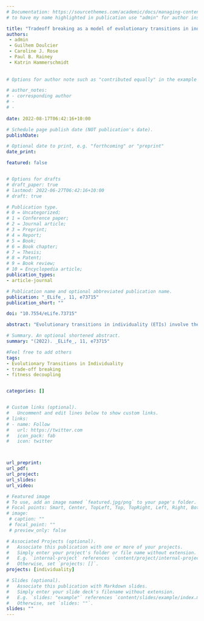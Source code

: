 ```yaml
---
# Documentation: https://sourcethemes.com/academic/docs/managing-content/ 
# to have my name highlighted in publication use "admin" for author instead of Pierrick Bourrat

title: "Tradeoff breaking as a model of evolutionary transitions in individuality and limits of the fitness-decoupling metaphor"
authors:
 - admin
 - Guilhem Doulcier
 - Caroline J. Rose
 - Paul B. Rainey
 - Katrin Hammerschmidt
 
 
# Options for author note such as "contributed equally" in the example below, assuming they are three authors, the third author is corresponding author.

# author_notes:
# - corresponding author
# - 
# - 
 
date: 2022-08-17T06:42:16+10:00

# Schedule page publish date (NOT publication's date).
publishDate: 

# Optional date to print, e.g. "forthcoming" or "preprint"
date_print: 

featured: false


# Options for drafts
# draft_paper: true
# lastmod: 2022-06-27T06:42:16+10:00
# draft: true

# Publication type.
# 0 = Uncategorized;
# 1 = Conference paper;
# 2 = Journal article;
# 3 = Preprint;
# 4 = Report;
# 5 = Book;
# 6 = Book chapter;
# 7 = Thesis;
# 8 = Patent;
# 9 = Book review;
# 10 = Encyclopedia article;
publication_types:
- article-journal

# Publication name and optional abbreviated publication name.
publication: "_ELife_, 11, e73715"
publication_short: ""

doi: "10.7554/eLife.73715"

abstract: "Evolutionary transitions in individuality (ETIs) involve the formation of Darwinian collectives from Darwinian particles. The transition from cells to multicellular life is a prime example. During an ETI, collectives become units of selection in their own right. However, the underlying processes are poorly understood. One observation used to identify the completion of an ETI is an increase in collective-level performance accompanied by a decrease in particle-level performance, for example measured by growth rate. This seemingly counterintuitive dynamic has been referred to as fitness decoupling and has been used to interpret both models and experimental data. Extending and unifying results from the literature, we show that fitness of particles and collectives can never decouple because calculations of fitness performed over appropriate and equivalent time intervals are necessarily the same provided the population reaches a stable collective size distribution. By way of solution, we draw attention to the value of mechanistic approaches that emphasise traits, and tradeoffs among traits, as opposed to fitness. This trait-based approach is sufficient to capture dynamics that underpin evolutionary transitions. In addition, drawing upon both experimental and theoretical studies, we show that while early stages of transitions might often involve tradeoffs among particle traits, later - and critical - stages are likely to involve the rupture of such tradeoffs. Thus, when observed in the context of ETIs, tradeoff-breaking events stand as a useful marker of these transitions."

# Summary. An optional shortened abstract.
summary: "(2022). _ELife_, 11, e73715" 

#Feel free to add others
tags:
- Evolutionary Transitions in Individuality
- trade-off breaking
- fitness decoupling


categories: []


# Custom links (optional).
#   Uncomment and edit lines below to show custom links.
# links:
# - name: Follow
#   url: https://twitter.com
#   icon_pack: fab
#   icon: twitter



url_preprint:
url_pdf:
url_project:
url_slides:
url_video:

# Featured image
# To use, add an image named `featured.jpg/png` to your page's folder. 
# Focal points: Smart, Center, TopLeft, Top, TopRight, Left, Right, BottomLeft, Bottom, BottomRight.
# image:
 # caption: ""
 # focal_point: ""
 # preview_only: false

# Associated Projects (optional).
#   Associate this publication with one or more of your projects.
#   Simply enter your project's folder or file name without extension.
#   E.g. `internal-project` references `content/project/internal-project/index.md`.
#   Otherwise, set `projects: []`.
projects: [individuality]

# Slides (optional).
#   Associate this publication with Markdown slides.
#   Simply enter your slide deck's filename without extension.
#   E.g. `slides: "example"` references `content/slides/example/index.md`.
#   Otherwise, set `slides: ""`.
slides: ""
---
```


